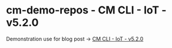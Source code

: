 # cm-demo-repos - CM CLI - IoT - v5.2.0

Demonstration use for blog post -> [CM CLI - IoT - v5.2.0](https://j-roque.com/posts/20250219-cliiot520/)
